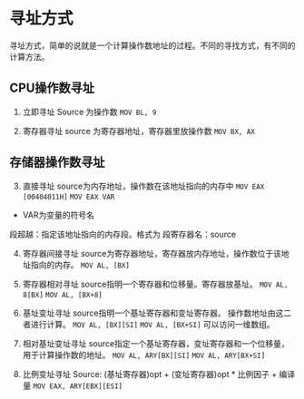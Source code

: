 # 寻址方式

寻址方式，简单的说就是一个计算操作数地址的过程。不同的寻找方式，有不同的计算方法。

## CPU操作数寻址
1. 立即寻址
  Source 为操作数
  `MOV BL, 9`

2. 寄存器寻址
  source 为寄存器地址，寄存器里放操作数
  `MOV BX, AX`

## 存储器操作数寻址
3. 直接寻址
  source为内存地址，操作数在该地址指向的内存中
  `MOV EAX [00404011H]`
  `MOV EAX VAR` 
- VAR为变量的符号名

段超越：指定该地址指向的内存段。格式为 段寄存器名：source

4. 寄存器间接寻址
  source为寄存器地址，寄存器放内存地址，操作数位于该地址指向的内存。
  `MOV AL, [BX]`

5. 寄存器相对寻址
  source指明一个寄存器和位移量。寄存器放基址。
  `MOV AL, 8[BX]`
  `MOV AL, [BX+8]`

6. 基址变址寻址
  source指明一个基址寄存器和变址寄存器。
  操作数地址由这二者进行计算。
  `MOV AL, [BX][SI]`
  `MOV AL, [BX+SI]`
  可以访问一维数组。

7. 相对基址变址寻址
  source指定一个基址寄存器，变址寄存器和一个位移量，用于计算操作数的地址。
  `MOV AL, ARY[BX][SI]`
  `MOV AL, ARY[BX+SI]`

8. 比例变址寻址
  Source: (基址寄存器)opt + (变址寄存器)opt * 比例因子 + 编译量
  `MOV EAX, ARY[EBX][ESI]`